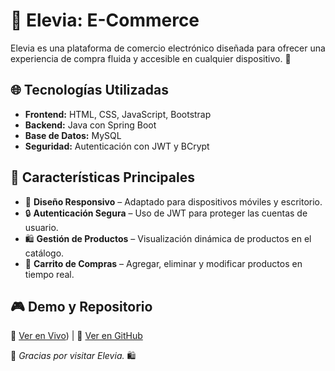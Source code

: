 # 🛒 Elevia: E-Commerce

Elevia es una plataforma de comercio electrónico diseñada para ofrecer una experiencia de compra fluida y accesible en cualquier dispositivo. 🚀

## 🌐 Tecnologías Utilizadas

- **Frontend:** HTML, CSS, JavaScript, Bootstrap
- **Backend:** Java con Spring Boot
- **Base de Datos:** MySQL
- **Seguridad:** Autenticación con JWT y BCrypt

## 📌 Características Principales

- 🎨 **Diseño Responsivo** – Adaptado para dispositivos móviles y escritorio.
- 🔒 **Autenticación Segura** – Uso de JWT para proteger las cuentas de usuario.
- 🛍️ **Gestión de Productos** – Visualización dinámica de productos en el catálogo.
- 🛒 **Carrito de Compras** – Agregar, eliminar y modificar productos en tiempo real.

## 🎮 Demo y Repositorio

🔗 [Ver en Vivo](https://javisgalindo.github.io/Generation-7-Final-Proyect/)) | 📂 [Ver en GitHub](https://github.com/JaviSGalindo/Generation-7-Final-Proyect)

🚀 *Gracias por visitar Elevia.* 🛍️

